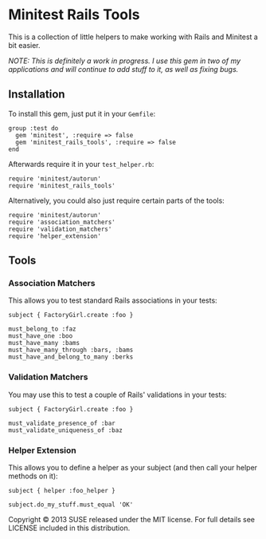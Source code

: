# Minitest Rails Tools


This is a collection of little helpers to make working with Rails and Minitest a bit easier.

_NOTE: This is definitely a work in progress. I use this gem in two of my applications and will continue to add stuff to it, as well as fixing bugs._


## Installation

To install this gem, just put it in your `Gemfile`:

    group :test do
      gem 'minitest', :require => false
      gem 'minitest_rails_tools', :require => false
    end

Afterwards require it in your `test_helper.rb`:

    require 'minitest/autorun'
    require 'minitest_rails_tools'

Alternatively, you could also just require certain parts of the tools:

    require 'minitest/autorun'
    require 'association_matchers'
    require 'validation_matchers'
    require 'helper_extension'


## Tools

### Association Matchers

This allows you to test standard Rails associations in your tests:

    subject { FactoryGirl.create :foo }
    
    must_belong_to :faz
    must_have_one :boo
    must_have_many :bams
    must_have_many_through :bars, :bams
    must_have_and_belong_to_many :berks


### Validation Matchers

You may use this to test a couple of Rails' validations in your tests:

    subject { FactoryGirl.create :foo }
    
    must_validate_presence_of :bar
    must_validate_uniqueness_of :baz


### Helper Extension

This allows you to define a helper as your subject (and then call your helper methods on it):

    subject { helper :foo_helper }
    
    subject.do_my_stuff.must_equal 'OK'



Copyright © 2013 SUSE released under the MIT license. For full details see LICENSE included in this distribution.
